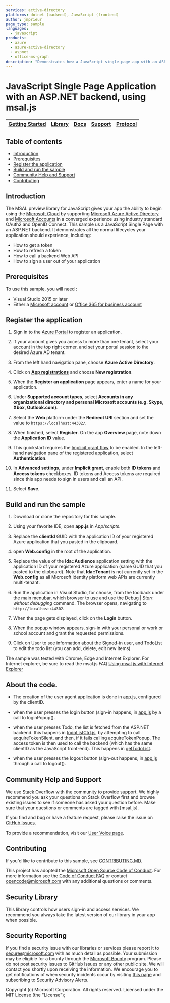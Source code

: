 ```yaml
---
services: active-directory
platforms: dotnet (backend), JavaScript (frontend)
author: jmprieur
page_type: sample
languages:
  - javascript  
products:
  - azure
  - azure-active-directory  
  - aspnet
  - office-ms-graph
description: "Demonstrates how a JavaScript single-page app with an ASP.NET backend gets a token and calls a web API using MSAL.JS."
---
```


# JavaScript Single Page Application with an ASP.NET backend, using msal.js

| [Getting Started](https://apps.dev.microsoft.com/portal/register-app)| [Library](https://github.com/AzureAD/microsoft-authentication-library-for-js) | [Docs](https://aka.ms/aaddev) | [Support](README.md#community-help-and-support) | [Protocol](https://docs.microsoft.com/en-us/azure/active-directory/develop/active-directory-v2-protocols-implicit) |
| --- | --- | --- | --- | --- |

## Table of contents

* [Introduction](#introduction)
* [Prerequisites](#prerequisites)
* [Register the application](#register-the-application)
* [Build and run the sample](#build-and-run-the-sample)
* [Community Help and Support](#Community-Help-and-Support)
* [Contributing](#contributing)

## Introduction

The MSAL preview library for JavaScript gives your app the ability to begin using the [Microsoft Cloud](https://cloud.microsoft.com) by supporting [Microsoft Azure Active Directory](https://azure.microsoft.com/en-us/services/active-directory/) and [Microsoft Accounts](https://account.microsoft.com) in a converged experience using industry standard OAuth2 and OpenID Connect. This sample us a JavaScript Single Page with an ASP.NET backend. It demonstrates all the normal lifecycles your application should experience, including:

* How to get a token
* How to refresh a token
* How to call a backend Web API
* How to sign a user out of your application

## Prerequisites

To use this sample, you will need :
* Visual Studio 2015 or later
* Either a [Microsoft account](https://www.outlook.com) or [Office 365 for business account](https://msdn.microsoft.com/en-us/office/office365/howto/setup-development-environment#bk_Office365Account)

## Register the application

1. Sign in to the [Azure Portal](https://portal.azure.com/) to register an application.

1. If your account gives you access to more than one tenant, select your account in the top right corner, and set your portal session to the desired Azure AD tenant.

1.  From the left hand navigation pane, choose **Azure Active Directory**.

1. Click on **[App registrations](https://go.microsoft.com/fwlink/?linkid=2083908)** and choose **New registration**.

1. When the **Register an application** page appears, enter a name for your application.

1. Under **Supported account types**, select **Accounts in any organizational directory and personal Microsoft accounts (e.g. Skype, Xbox, Outlook.com)**.

1. Select the **Web** platform under the **Redirect URI** section and set the value to `https://localhost:44302/`.

1. When finished, select **Register**.  On the app **Overview** page, note down the **Application ID** value.

1. This quickstart requires the [Implicit grant flow](https://docs.microsoft.com/en-us/azure/active-directory/develop/v2-oauth2-implicit-grant-flow) to be enabled. In the left-hand navigation pane of the registered application, select **Authentication**.

1. In **Advanced settings**, under **Implicit grant**, enable both **ID tokens** and **Access tokens** checkboxes. ID tokens and Access tokens are required since this app needs to sign in users and call an API.

1. Select **Save**.

## Build and run the sample

1. Download or clone the repository for this sample.

1. Using your favorite IDE, open **app.js** in *App/scripts*.

1. Replace the **clientId** GUID  with the application ID of your registered Azure application that you pasted in the clipboard.

1. open **Web.config** in the root of the application.

1. Replace the value of the  **Ida::Audience** application setting with the application ID of your registered Azure application (same GUID that you pasted to the clipboard). Note that **Ida::Tenant** is not currently set in the **Web.config** as all Microsoft identity platform web APIs are currently multi-tenant.

1. Run the application in Visual Studio, for choose, from the toolback under the main menubar, which browser to use and use the Debug | *Start without debugging* command. The browser opens, navigating to `http://localhost:44302`.

1. When the page gets displayed, click on the **Login** button.

1. When the popup window appears, sign-in with your personal or work or school account and grant the requested permissions.

1. Click on User to see information about the Signed-in user, and TodoList to edit the todo list (you can add, delete, edit new items)


The sample was tested with Chrome, Edge and Internet Explorer. For Internet explorer, be sure to read the msal.js FAQ [Using msal.js with Internet Explorer](https://github.com/AzureAD/microsoft-authentication-library-for-js/wiki/Using-msal.js-with-Internet-Explorer)


## About the code.
- The creation of the user agent application is done in [app.js](https://github.com/Azure-Samples/active-directory-javascript-singlepageapp-dotnet-webapi-v2/blob/master/TodoSPA/App/Scripts/app.js#L23), configured by the clientID.

- when the user presses the login button (sign-in happens, in [app.js](https://github.com/Azure-Samples/active-directory-javascript-singlepageapp-dotnet-webapi-v2/blob/master/TodoSPA/App/Scripts/app.js#L49) by a call to loginPopup().

- when the user presses Todo, the list is fetched from the ASP.NET backend. this happens in [todoListCtrl.js](https://github.com/Azure-Samples/active-directory-javascript-singlepageapp-dotnet-webapi-v2/blob/master/TodoSPA/App/Scripts/Ctrls/todoListCtrl.js#L94), by attempting to call acquireTokenSilent, and then, if it fails calling acquireTokenPopup. The access token is then used to call the backend (which has the same clientID as the JavaScript front-end). This happens in [getTodoList](https://github.com/Azure-Samples/active-directory-javascript-singlepageapp-dotnet-webapi-v2/blob/master/TodoSPA/App/Scripts/Ctrls/todoListCtrl.js#L14).

- when the user presses the logout button (sign-out happens, in [app.js](https://github.com/Azure-Samples/active-directory-javascript-singlepageapp-dotnet-webapi-v2/blob/master/TodoSPA/App/Scripts/app.js#L45) through a call to logout().



## Community Help and Support
We use [Stack Overflow](http://stackoverflow.com/questions/tagged/msal) with the community to provide support. We highly recommend you ask your questions on Stack Overflow first and browse existing issues to see if someone has asked your question before. Make sure that your questions or comments are tagged with [msal.js].

If you find and bug or have a feature request, please raise the issue on [GitHub Issues](../../issues).

To provide a recommendation, visit our [User Voice page](https://feedback.azure.com/forums/169401-azure-active-directory).


## Contributing

If you'd like to contribute to this sample, see [CONTRIBUTING.MD](/CONTRIBUTING.md).

This project has adopted the [Microsoft Open Source Code of Conduct](https://opensource.microsoft.com/codeofconduct/). For more information see the [Code of Conduct FAQ](https://opensource.microsoft.com/codeofconduct/faq/) or contact [opencode@microsoft.com](mailto:opencode@microsoft.com) with any additional questions or comments.


## Security Library
This library controls how users sign-in and access services. We recommend you always take the latest version of our library in your app when possible.

## Security Reporting
If you find a security issue with our libraries or services please report it to [secure@microsoft.com](mailto:secure@microsoft.com) with as much detail as possible. Your submission may be eligible for a bounty through the [Microsoft Bounty](http://aka.ms/bugbounty) program. Please do not post security issues to GitHub Issues or any other public site. We will contact you shortly upon receiving the information. We encourage you to get notifications of when security incidents occur by visiting [this page](https://technet.microsoft.com/en-us/security/dd252948) and subscribing to Security Advisory Alerts.

Copyright (c) Microsoft Corporation.  All rights reserved. Licensed under the MIT License (the "License");
